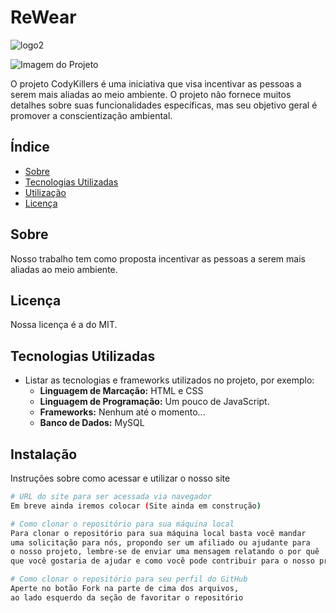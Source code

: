 # ReWear
![logo2](https://github.com/user-attachments/assets/3ce46018-b69e-4e42-8e7e-e9105bef3ae6)

![Imagem do Projeto]()

O projeto CodyKillers é uma iniciativa que visa incentivar as pessoas a serem mais aliadas ao meio ambiente. O projeto não fornece muitos detalhes sobre suas funcionalidades específicas, mas seu objetivo geral é promover a conscientização ambiental.

## Índice

- [Sobre](#sobre)
- [Tecnologias Utilizadas](#tecnologias-utilizadas)
- [Utilização](#utilizacao)
- [Licença](#licença)

## Sobre

Nosso trabalho tem como proposta incentivar as pessoas a serem mais aliadas ao meio ambiente.

## Licença

Nossa licença é a do MIT.

## Tecnologias Utilizadas

- Listar as tecnologias e frameworks utilizados no projeto, por exemplo:
  - **Linguagem de Marcação:** HTML e CSS
  - **Linguagem de Programação:** Um pouco de JavaScript.
  - **Frameworks:** Nenhum até o momento...
  - **Banco de Dados:** MySQL

## Instalação

Instruções sobre como acessar e utilizar o nosso site

```bash
# URL do site para ser acessada via navegador
Em breve ainda iremos colocar (Site ainda em construção)

# Como clonar o repositório para sua máquina local
Para clonar o repositório para sua máquina local basta você mandar
uma solicitação para nós, propondo ser um afiliado ou ajudante para
o nosso projeto, lembre-se de enviar uma mensagem relatando o por quê
que você gostaria de ajudar e como você pode contribuir para o nosso projeto.

# Como clonar o repositório para seu perfil do GitHub
Aperte no botão Fork na parte de cima dos arquivos,
ao lado esquerdo da seção de favoritar o repositório
